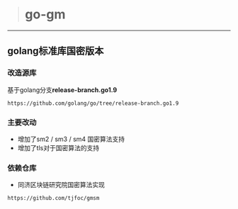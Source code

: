 > # go-gm
---

## golang标准库国密版本

### 改造源库
基于golang分支**release-branch.go1.9**

```
https://github.com/golang/go/tree/release-branch.go1.9
```

### 主要改动
+ 增加了sm2 / sm3 / sm4 国密算法支持
+ 增加了tls对于国密算法的支持

### 依赖仓库
+ 同济区块链研究院国密算法实现
```
https://github.com/tjfoc/gmsm
```
